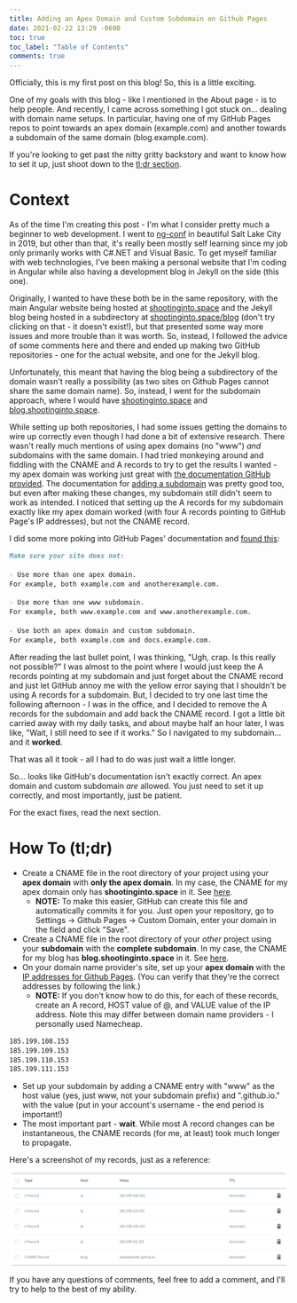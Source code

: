```yaml
---
title: Adding an Apex Domain and Custom Subdomain on Github Pages
date: 2021-02-22 13:29 -0600
toc: true
toc_label: "Table of Contents"
comments: true
---
```


Officially, this is my first post on this blog! So, this is a little exciting. 

One of my goals with this blog - like I mentioned in the About page - is to help people. And recently, I came across something I got stuck on... dealing with domain name setups. In particular, having one of my GitHub Pages repos to point towards an apex domain (example.com) and another towards a subdomain of the same domain (blog.example.com).

If you're looking to get past the nitty gritty backstory and want to know how to set it up, just shoot down to the [tl;dr section](#how-to-tldr).

# Context

As of the time I'm creating this post - I'm what I consider pretty much a beginner to web development. I went to [ng-conf](https://www.ng-conf.org) in beautiful Salt Lake City in 2019, but other than that, it's really been mostly self learning since my job only primarily works with C#.NET and Visual Basic. To get myself familiar with web technologies, I've been making a personal website that I'm coding in Angular while also having a development blog in Jekyll on the side (this one).

Originally, I wanted to have these both be in the same repository, with the main Angular website being hosted at [shootinginto.space](shootinginto.space) and the Jekyll blog being hosted in a subdirectory at [shootinginto.space/blog](shootinginto.space/blog) (don't try clicking on that - it doesn't exist!), but that presented some way more issues and more trouble than it was worth. So, instead, I followed the advice of some comments here and there and ended up making two GitHub repositories - one for the actual website, and one for the Jekyll blog.

Unfortunately, this meant that having the blog being a subdirectory of the domain wasn't really a possibility (as two sites on Github Pages cannot share the same domain name). So, instead, I went for the subdomain approach, where I would have [shootinginto.space](shootinginto.space) and [blog.shootinginto.space](blog.shootinginto.space).

While setting up both repositories, I had some issues getting the domains to wire up correctly even though I had done a bit of extensive research. There wasn't really much mentions of using apex domains (no "www") *and* subdomains with the same domain. I had tried monkeying around and fiddling with the CNAME and A records to try to get the results I wanted - my apex domain was working just great with [the documentation GitHub provided](https://docs.github.com/en/github/working-with-github-pages/about-custom-domains-and-github-pages#using-an-apex-domain-for-your-github-pages-site). The documentation for [adding a subdomain](https://docs.github.com/en/github/working-with-github-pages/managing-a-custom-domain-for-your-github-pages-site#configuring-a-subdomain) was pretty good too, but even after making these changes, my subdomain still didn't seem to work as intended. I noticed that setting up the A records for my subdomain exactly like my apex domain worked (with four A records pointing to GitHub Page's IP addresses), but not the CNAME record.

I did some more poking into GitHub Pages' documentation and [found this](https://docs.github.com/en/github/working-with-github-pages/troubleshooting-custom-domains-and-github-pages#custom-domain-names-that-are-unsupported):

```markdown
Make sure your site does not:

- Use more than one apex domain.
For example, both example.com and anotherexample.com.

- Use more than one www subdomain.
For example, both www.example.com and www.anotherexample.com.

- Use both an apex domain and custom subdomain.
For example, both example.com and docs.example.com.
```

After reading the last bullet point, I was thinking, "Ugh, crap. Is this really not possible?" I was almost to the point where I would just keep the A records pointing at my subdomain and just forget about the CNAME record and just let GitHub annoy me with the yellow error saying that I shouldn't be using A records for a subdomain. But, I decided to try one last time the following afternoon - I was in the office, and I decided to remove the A records for the subdomain and add back the CNAME record. I got a little bit carried away with my daily tasks, and about maybe half an hour later, I was like, "Wait, I still need to see if it works." So I navigated to my subdomain... and it __**worked**__.

That was all it took - all I had to do was just wait a little longer.

So... looks like GitHub's documentation isn't exactly correct. An apex domain and custom subdomain *are* allowed. You just need to set it up correctly, and most importantly, just be patient.

For the exact fixes, read the next section.

# How To (tl;dr)

- Create a CNAME file in the root directory of your project using your **apex domain** with __only the apex domain__. In my case, the CNAME for my apex domain only has **shootinginto.space** in it. See [here](https://github.com/AxelSparkster/shootingintospace.github.io/blob/gh-pages/CNAME).
    - **NOTE:** To make this easier, GitHub can create this file and automatically commits it for you. Just open your repository, go to Settings -> Github Pages -> Custom Domain, enter your domain in the field and click "Save".
- Create a CNAME file in the root directory of your *other* project using your **subdomain** with the __complete subdomain__. In my case, the CNAME for my blog has **blog.shootinginto.space** in it. See [here](https://github.com/AxelSparkster/spaceblog.github.io/blob/gh-pages/CNAME).
- On your domain name provider's site, set up your **apex domain** with the [IP addresses for Github Pages](https://docs.github.com/en/github/working-with-github-pages/managing-a-custom-domain-for-your-github-pages-site#configuring-an-apex-domain). (You can verify that they're the correct addresses by following the link.)
    - **NOTE:** If you don't know how to do this, for each of these records, create an A record, HOST value of @, and VALUE value of the IP address. Note this may differ between domain name providers - I personally used Namecheap.

```markdown
185.199.108.153
185.199.109.153
185.199.110.153
185.199.111.153
```

- Set up your subdomain by adding a CNAME entry with "www" as the host value (yes, just www, not your subdomain prefix) and "<username>.github.io." with the value (put in your account's username - the end period is important!)
- The most important part - **wait**. While most A record changes can be instantaneous, the CNAME records (for me, at least) took much longer to propagate.

Here's a screenshot of my records, just as a reference:

![A screenshot of my A and CNAME records for reference](../assets/images/records.png)

If you have any questions of comments, feel free to add a comment, and I'll try to help to the best of my ability.